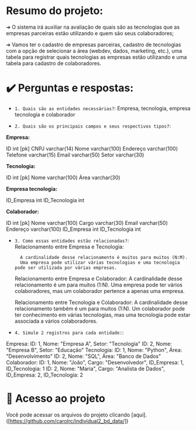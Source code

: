 #   Resumo do projeto:

➔ O sistema irá auxiliar na avaliação de quais são as tecnologias que as empresas parceiras estão utilizando e quem são seus colaboradores;

➔ Vamos ter o cadastro de empresas parceiras, cadastro de tecnologias com a opção de selecionar a área (webdev, dados, marketing, etc.), uma tabela para registrar quais tecnologias as empresas estão utilizando e uma tabela para cadastro de colaboradores.


# ✔️  Perguntas e respostas:

- `1. Quais são as entidades necessárias?`:
 Empresa, tecnologia, empresa tecnologia e colaborador

- `2. Quais são os principais campos e seus respectivos tipos?`:

<strong>Empresa:</strong>

  ID int [pk]
  CNPJ varchar(14)
  Nome varchar(100)
  Endereço varchar(100)
  Telefone varchar(15)
  Email varchar(50)
  Setor varchar(30)

<strong>Tecnologia:</strong>

  ID int [pk]
  Nome varchar(100)
  Área varchar(30)

<strong>Empresa tecnologia:</strong>

  ID_Empresa int
  ID_Tecnologia int

<strong>Colaborador:</strong>

  ID int [pk]
  Nome varchar(100)
  Cargo varchar(30)
  Email varchar(50)
  Endereço varchar(100)
  ID_Empresa int
  ID_Tecnologia int

  
- `3. Como essas entidades estão relacionadas?`:   
Relacionamento entre Empresa e Tecnologia:

        A cardinalidade desse relacionamento é muitos para muitos (N:M).
        Uma empresa pode utilizar várias tecnologias e uma tecnologia pode ser utilizada por várias empresas.

    Relacionamento entre Empresa e Colaborador:
        A cardinalidade desse relacionamento é um para muitos (1:N).
        Uma empresa pode ter vários colaboradores, mas um colaborador pertence a apenas uma empresa.

    Relacionamento entre Tecnologia e Colaborador:
        A cardinalidade desse relacionamento também é um para muitos (1:N).
        Um colaborador pode ter conhecimento em várias tecnologias, mas uma tecnologia pode estar associada a vários colaboradores.

- `4. Simule 2 registros para cada entidade:`:

Empresa:
        ID: 1, Nome: "Empresa A", Setor: "Tecnologia"
        ID: 2, Nome: "Empresa B", Setor: "Educação"
Tecnologia:
        ID: 1, Nome: "Python", Área: "Desenvolvimento"
        ID: 2, Nome: "SQL", Área: "Banco de Dados"
Colaborador:
        ID: 1, Nome: "João", Cargo: "Desenvolvedor", ID_Empresa: 1, ID_Tecnologia: 1
        ID: 2, Nome: "Maria", Cargo: "Analista de Dados", ID_Empresa: 2, ID_Tecnologia: 2


 #  📁 Acesso ao projeto
  Você pode acessar os arquivos do projeto clicando [aqui].([https://github.com/carolrc/individual2_bd_data/])
  


